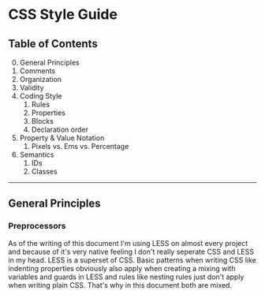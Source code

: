 # CSS Style Guide


## Table of Contents

0. General Principles
1. Comments
2. Organization
3. Validity
4. Coding Style 
	1. Rules 
	2. Properties
	3. Blocks
	4. Declaration order
5. Property & Value Notation
	1. Pixels vs. Ems vs. Percentage
6. Semantics
	1. IDs
	2. Classes

------------------------------------------------

## General Principles

### Preprocessors
As of the writing of this document I'm using LESS on almost every project and because of it's very native feeling I don't really seperate CSS and LESS in my head. 
LESS is a superset of CSS. Basic patterns when writing CSS like indenting properties obviously also apply when creating a mixing with variables and guards in LESS and rules like nesting rules just don't apply when writing plain CSS. That's why in this document both are mixed.